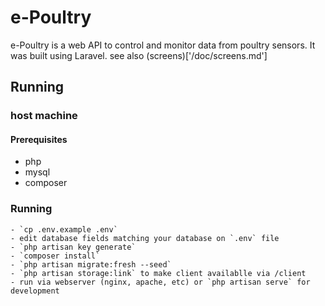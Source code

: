 # e-Poultry 
e-Poultry is a web API to control and monitor data from poultry sensors. It was built using Laravel. see also (screens)['/doc/screens.md']

## Running

### host machine
#### Prerequisites
- php
- mysql
- composer
### Running
    - `cp .env.example .env`
    - edit database fields matching your database on `.env` file
    - `php artisan key generate`
    - `composer install`
    - `php artisan migrate:fresh --seed`
    - `php artisan storage:link` to make client availablle via /client
    - run via webserver (nginx, apache, etc) or `php artisan serve` for development
